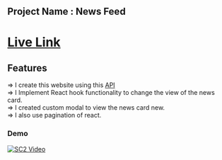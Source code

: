 ## Project Name : News Feed 

 # [Live Link](https://news-feed-app-kalpas.netlify.app/)

## Features

=> I create this website using this [API](https://api.first.org/data/v1/news)
<br>
=> I Implement React hook functionality to change the view of the news card.
<br>
=> I created custom modal to view the news card new.
<br>
=> I also use pagination of react. 

### Demo
[![SC2 Video](src/images/demo.gif)](https://youtu.be/qVdZ2gxe5kM)

